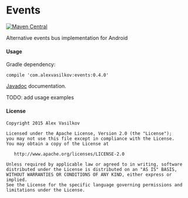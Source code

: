 Events
======

[![Maven Central](https://maven-badges.herokuapp.com/maven-central/com.alexvasilkov/events/badge.svg)](https://maven-badges.herokuapp.com/maven-central/com.alexvasilkov/events)

Alternative events bus implementation for Android

#### Usage ####

Gradle dependency:

    compile 'com.alexvasilkov:events:0.4.0'

[Javadoc](http://javadoc-badge.appspot.com/com.alexvasilkov/events) documentation.

TODO: add usage examples

#### License ####

    Copyright 2015 Alex Vasilkov

    Licensed under the Apache License, Version 2.0 (the "License");
    you may not use this file except in compliance with the License.
    You may obtain a copy of the License at

       http://www.apache.org/licenses/LICENSE-2.0

    Unless required by applicable law or agreed to in writing, software
    distributed under the License is distributed on an "AS IS" BASIS,
    WITHOUT WARRANTIES OR CONDITIONS OF ANY KIND, either express or implied.
    See the License for the specific language governing permissions and
    limitations under the License.
